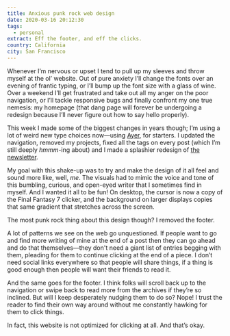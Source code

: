 ```yaml
---
title: Anxious punk rock web design
date: 2020-03-16 20:12:30
tags:
  - personal
extract: Eff the footer, and eff the clicks.
country: California
city: San Francisco
---
```


Whenever I’m nervous or upset I tend to pull up my sleeves and throw myself at the ol’ website. Out of pure anxiety I’ll change the fonts over an evening of frantic typing, or I’ll bump up the font size with a glass of wine. Over a weekend I’ll get frustrated and take out all my anger on the poor navigation, or I’ll tackle responsive bugs and finally confront my one true nemesis: my homepage (that dang page will forever be undergoing a redesign because I’ll never figure out how to say hello properly).

This week I made some of the biggest changes in years though; I’m using a lot of weird new type choices now—using [Ayer](https://commercialtype.com/catalog/ayer), for starters. I updated the navigation, removed my projects, fixed all the tags on every post (which I’m still deeply _hmmm_-ing about) and I made a splashier redesign of [the newsletter](https://www.robinrendle.com/adventures/).

My goal with this shake-up was to try and make the design of it all feel and sound more like, well, _me_. The visuals had to mimic the voice and tone of this bumbling, curious, and open-eyed writer that I sometimes find in myself. And I wanted it all to be fun! On desktop, the cursor is now a copy of the Final Fantasy 7 clicker, and the background on larger displays copies that same gradient that stretches across the screen.

The most punk rock thing about this design though? I removed the footer.

A lot of patterns we see on the web go unquestioned. If people want to go and find more writing of mine at the end of a post then they can go ahead and do that themselves—they don't need a giant list of entries begging with them, pleading for them to continue clicking at the end of a piece. I don’t need social links everywhere so that people will share things, if a thing is good enough then people will want their friends to read it.

And the same goes for the footer. I think folks will scroll back up to the navigation or swipe back to read more from the archives if they’re so inclined. But will I keep desperately nudging them to do so? Nope! I trust the reader to find their own way around without me constantly hawking for them to click things.

In fact, this website is not optimized for clicking at all. And that’s okay.
